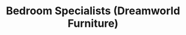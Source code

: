 ---
title: "Bedroom Specialists (Dreamworld Furniture)"
url: /nunawading/bedroom-specialists-dreamworld-furniture/
shop: furniture
---